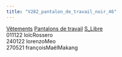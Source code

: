 ```yaml
---
title: "V282_pantalon_de_travail_noir_46"
---
```


[Vêtements](notes/equipements/L_Vetements.md) [Pantalons de travail](notes/equipements/vetements/V_PantalonsDeTravail.md) [S_Libre](notes/statut/S_Libre.md)\
011122 loïcRossero\
240122 lorenzoMeo\
270521 françoisMaëlMakang